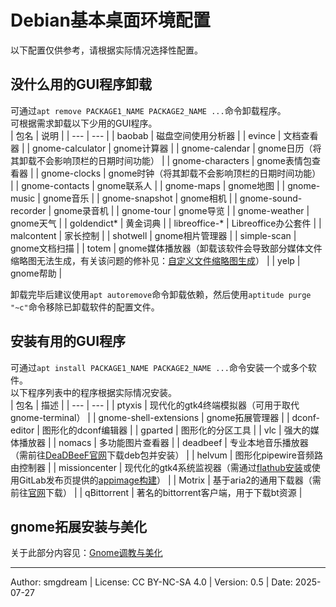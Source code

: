 # Debian基本桌面环境配置
以下配置仅供参考，请根据实际情况选择性配置。  

## 没什么用的GUI程序卸载
可通过`apt remove PACKAGE1_NAME PACKAGE2_NAME ...`命令卸载程序。  
可根据需求卸载以下少用的GUI程序。  
| 包名 | 说明 |
| --- | --- |
| baobab | 磁盘空间使用分析器 |
| evince | 文档查看器 |
| gnome-calculator | gnome计算器 |
| gnome-calendar | gnome日历（将其卸载不会影响顶栏的日期时间功能） |
| gnome-characters | gnome表情包查看器 |
| gnome-clocks | gnome时钟（将其卸载不会影响顶栏的日期时间功能） |
| gnome-contacts | gnome联系人 |
| gnome-maps | gnome地图 |
| gnome-music | gnome音乐 |
| gnome-snapshot | gnome相机 |
| gnome-sound-recorder | gnome录音机 |
| gnome-tour | gnome导览 |
| gnome-weather | gnome天气 |
| goldendict* | 黄金词典 |
| libreoffice-* | Libreoffice办公套件 |
| malcontent | 家长控制 |
| shotwell | gnome相片管理器 |
| simple-scan | gnome文档扫描 |
| totem | gnome媒体播放器（卸载该软件会导致部分媒体文件缩略图无法生成，有关该问题的修补见：[自定义文件缩略图生成](../hilevel/thumbnail.md)） |
| yelp | gnome帮助 |

卸载完毕后建议使用`apt autoremove`命令卸载依赖，然后使用`aptitude purge "~c"`命令移除已卸载软件的配置文件。  

## 安装有用的GUI程序
可通过`apt install PACKAGE1_NAME PACKAGE2_NAME ...`命令安装一个或多个软件。  
以下程序列表中的程序根据实际情况安装。  
| 包名 | 描述 |
| --- | --- |
| ptyxis | 现代化的gtk4终端模拟器（可用于取代gnome-terminal） |
| gnome-shell-extensions | gnome拓展管理器 |
| dconf-editor | 图形化的dconf编辑器 |
| gparted | 图形化的分区工具 |
| vlc | 强大的媒体播放器 |
| nomacs | 多功能图片查看器 |
| deadbeef | 专业本地音乐播放器（需前往[DeaDBeeF官网](https://deadbeef.sourceforge.io/)下载deb包并安装） |
| helvum | 图形化pipewire音频路由控制器 |
| missioncenter | 现代化的gtk4系统监视器（需通过[flathub安装](https://flathub.org/apps/io.missioncenter.MissionCenter)或使用GitLab发布页提供的[appimage构建](https://gitlab.com/mission-center-devs/mission-center/-/releases)） |
| Motrix  | 基于aria2的通用下载器（需前往[官网](.)下载） |
| qBittorrent | 著名的bittorrent客户端，用于下载bt资源 |

## gnome拓展安装与美化
关于此部分内容见：[Gnome调教与美化](../todo.md)

---
Author: smgdream | License: CC BY-NC-SA 4.0 | Version: 0.5 | Date: 2025-07-27
